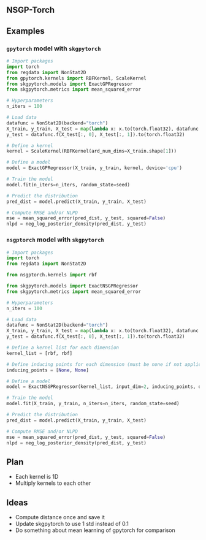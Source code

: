 ## NSGP-Torch

## Examples

### `gpytorch` model with `skgpytorch`
```python
# Import packages
import torch
from regdata import NonStat2D
from gpytorch.kernels import RBFKernel, ScaleKernel
from skgpytorch.models import ExactGPRegressor
from skgpytorch.metrics import mean_squared_error

# Hyperparameters
n_iters = 100

# Load data
datafunc = NonStat2D(backend="torch")
X_train, y_train, X_test = map(lambda x: x.to(torch.float32), datafunc.get_data())
y_test = datafunc.f(X_test[:, 0], X_test[:, 1]).to(torch.float32)

# Define a kernel
kernel = ScaleKernel(RBFKernel(ard_num_dims=X_train.shape[1]))

# Define a model 
model = ExactGPRegressor(X_train, y_train, kernel, device='cpu')

# Train the model
model.fit(n_iters=n_iters, random_state=seed)

# Predict the distribution
pred_dist = model.predict(X_train, y_train, X_test)

# Compute RMSE and/or NLPD
mse = mean_squared_error(pred_dist, y_test, squared=False)
nlpd = neg_log_posterior_density(pred_dist, y_test)
```

### `nsgptorch` model with `skgpytorch`
```python
# Import packages
import torch
from regdata import NonStat2D

from nsgptorch.kernels import rbf

from skgpytorch.models import ExactNSGPRegressor
from skgpytorch.metrics import mean_squared_error

# Hyperparameters
n_iters = 100

# Load data
datafunc = NonStat2D(backend="torch")
X_train, y_train, X_test = map(lambda x: x.to(torch.float32), datafunc.get_data())
y_test = datafunc.f(X_test[:, 0], X_test[:, 1]).to(torch.float32)

# Define a kernel list for each dimension
kernel_list = [rbf, rbf]

# Define inducing points for each dimension (must be none if not applicable)
inducing_points = [None, None]

# Define a model 
model = ExactNSGPRegressor(kernel_list, input_dim=2, inducing_points, device='cpu')

# Train the model
model.fit(X_train, y_train, n_iters=n_iters, random_state=seed)

# Predict the distribution
pred_dist = model.predict(X_train, y_train, X_test)

# Compute RMSE and/or NLPD
mse = mean_squared_error(pred_dist, y_test, squared=False)
nlpd = neg_log_posterior_density(pred_dist, y_test)
```

## Plan

* Each kernel is 1D
* Multiply kernels to each other

## Ideas
* Compute distance once and save it
* Update skgpytorch to use 1 std instead of 0.1
* Do something about mean learning of gpytorch for comparison
